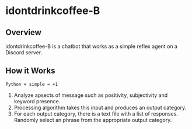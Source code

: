 # idontdrinkcoffee-B
## Overview
idontdrinkcoffee-B is a chatbot that works as a simple reflex agent on a Discord server.

## How it Works
`Python + simple = +1`

1. Analyze apsects of message such as positivity, subjectivity and keyword presence.
2. Processing algorithm takes this input and produces an output category.
3. For each output category, there is a text file with a list of responses. Randomly select an phrase from the appropriate output category.
